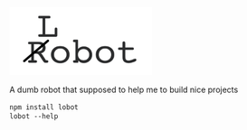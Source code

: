 <img src="./logo.png" width="252" height="120" />

A dumb robot that supposed to help me to build nice projects


```
npm install lobot
lobot --help
```
